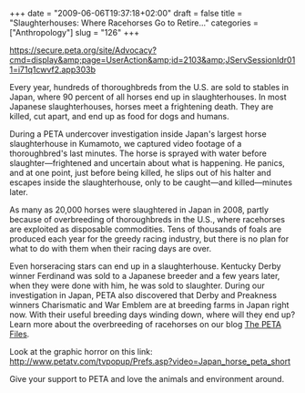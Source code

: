 +++
date = "2009-06-06T19:37:18+02:00"
draft = false
title = "Slaughterhouses: Where Racehorses Go to Retire..."
categories = ["Anthropology"]
slug = "126"
+++

<a href="https://secure.peta.org/site/Advocacy?cmd=display&amp;page=UserAction&amp;id=2103&amp;JServSessionIdr011=i71q1cwvf2.app303b">https://secure.peta.org/site/Advocacy?cmd=display&amp;page=UserAction&amp;id=2103&amp;JServSessionIdr011=i71q1cwvf2.app303b</a>

Every year, hundreds of thoroughbreds from the U.S. are sold to stables in Japan, where 90 percent of all horses end up in slaughterhouses. In most Japanese slaughterhouses, horses meet a frightening death. They are killed, cut apart, and end up as food for dogs and humans.

During a PETA undercover investigation inside Japan's largest horse slaughterhouse in Kumamoto, we captured video footage of a thoroughbred's last minutes. The horse is sprayed with water before slaughter—frightened and uncertain about what is happening. He panics, and at one point, just before being killed, he slips out of his halter and escapes inside the slaughterhouse, only to be caught—and killed—minutes later.

As many as 20,000 horses were slaughtered in Japan in 2008, partly because of overbreeding of thoroughbreds in the U.S., where racehorses are exploited as disposable commodities. Tens of thousands of foals are produced each year for the greedy racing industry, but there is no plan for what to do with them when their racing days are over.

Even horseracing stars can end up in a slaughterhouse. Kentucky Derby winner Ferdinand was sold to a Japanese breeder and a few years later, when they were done with him, he was sold to slaughter. During our investigation in Japan, PETA also discovered that Derby and Preakness winners Charismatic and War Emblem are at breeding farms in Japan right now. With their useful breeding days winding down, where will they end up? Learn more about the overbreeding of racehorses on our blog <a href="http://blog.peta.org/archives/2009/06/petas_race_to_h.php" target="_blank">The PETA Files</a>.

Look at the graphic horror on this link: <a href="http://www.petatv.com/tvpopup/Prefs.asp?video=Japan_horse_peta_short">http://www.petatv.com/tvpopup/Prefs.asp?video=Japan_horse_peta_short</a>

Give your support to PETA and love the animals and environment around.
